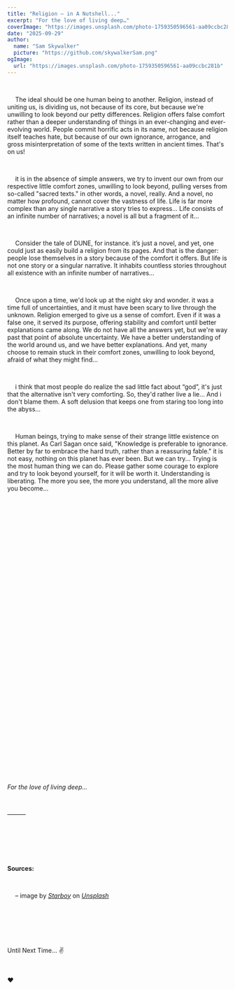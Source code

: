 ```yaml
---
title: "Religion – in A Nutshell..."
excerpt: "For the love of living deep…"
coverImage: "https://images.unsplash.com/photo-1759350596561-aa09ccbc281b"
date: "2025-09-29"
author:
  name: "Sam Skywalker"
  picture: "https://github.com/skywalkerSam.png"
ogImage:
  url: "https://images.unsplash.com/photo-1759350596561-aa09ccbc281b"
---
```


&nbsp;

&emsp; The ideal should be one human being to another. Religion, instead of uniting us, is dividing us, not because of its core, but because we're unwilling to look beyond our petty differences. Religion offers false comfort rather than a deeper understanding of things in an ever-changing and ever-evolving world. People commit horrific acts in its name, not because religion itself teaches hate, but because of our own ignorance, arrogance, and gross misinterpretation of some of the texts written in ancient times. That's on us!

&nbsp;

&emsp; it is in the absence of simple answers, we try to invent our own from our respective little comfort zones, unwilling to look beyond, pulling verses from so-called "sacred texts." in other words, a novel, really. And a novel, no matter how profound, cannot cover the vastness of life. Life is far more complex than any single narrative a story tries to express... Life consists of an infinite number of narratives; a novel is all but a fragment of it…

&nbsp;

&emsp; Consider the tale of DUNE, for instance. it’s just a novel, and yet, one could just as easily build a religion from its pages. And that is the danger: people lose themselves in a story because of the comfort it offers. But life is not one story or a singular narrative. It inhabits countless stories throughout all existence with an infinite number of narratives…

&nbsp;

&emsp; Once upon a time, we'd look up at the night sky and wonder. it was a time full of uncertainties, and it must have been scary to live through the unknown. Religion emerged to give us a sense of comfort. Even if it was a false one, it served its purpose, offering stability and comfort until better explanations came along. We do not have all the answers yet, but we're way past that point of absolute uncertainty. We have a better understanding of the world around us, and we have better explanations. And yet, many choose to remain stuck in their comfort zones, unwilling to look beyond, afraid of what they might find…

&nbsp;

&emsp; i think that most people do realize the sad little fact about “god”, it's just that the alternative isn't very comforting. So, they'd rather live a lie... And i don't blame them. A soft delusion that keeps one from staring too long into the abyss...

&nbsp;

&emsp; Human beings, trying to make sense of their strange little existence on this planet. As Carl Sagan once said, "Knowledge is preferable to ignorance. Better by far to embrace the hard truth, rather than a reassuring fable." it is not easy, nothing on this planet has ever been. But we can try... Trying is the most human thing we can do. Please gather some courage to explore and try to look beyond yourself, for it will be worth it. Understanding is liberating. The more you see, the more you understand, all the more alive you become…

&nbsp;

&nbsp;

&nbsp;

&nbsp;

&nbsp;

&nbsp;

&nbsp;

&nbsp;

&nbsp;

&nbsp;

&nbsp;

&nbsp;

&nbsp;

&nbsp;

&nbsp;

&nbsp;

&nbsp;

&nbsp;

&nbsp;

&nbsp;

&nbsp;

_For the love of living deep…_

&nbsp;

———

&nbsp;

&nbsp;

&nbsp;

**Sources:**

&nbsp;

&emsp; – image by [_Starboy_](https://unsplash.com/@skywalkersam?utm_content=creditCopyText&utm_medium=referral&utm_source=unsplash) on [_Unsplash_](https://unsplash.com/photos/LcmneAbJGPY?utm_content=creditCopyText&utm_medium=referral&utm_source=unsplash)

&nbsp;

&nbsp;

&nbsp;

Until Next Time... ✌️

&nbsp;

❤️

&nbsp;
